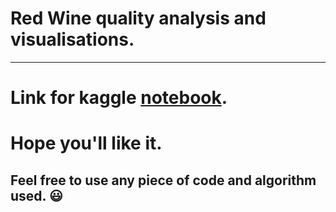 # Red Wine quality analysis and visualisations.
<hr>


# Link for kaggle [notebook](https://www.kaggle.com/code/aayushkumar20bcy/red-wine-quality-analysis-and-visualisations).

# Hope you'll like it.

## Feel free to use any piece of code and algorithm used. 😃
